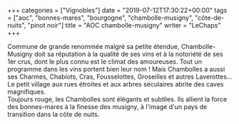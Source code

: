 +++
categories = ["Vignobles"]
date = "2019-07-12T17:30:22+00:00"
tags = ["aoc", "bonnes-mares", "bourgogne", "chambolle-musigny", "côte-de-nuits", "pinot noir"] 
title = "AOC chambolle-musigny"
writer = "LeChaps"
+++

Commune de grande renommée malgré sa petite étendue, Chambolle-Musigny doit sa réputation à la qualité de ses vins et à la notoriété de ses 1er crus, dont le plus connu est le climat des amoureuses. Tout un programme dans les vins portent bien leur nom ! Mais Chambolles a aussi ses Charmes, Chabiots, Cras, Fousselottes, Groseilles et autres Laverottes… Le petit village aux rues étroites et aux arbres séculaires abrite des caves magnifiques.  
Toujours rouge, les Chambolles sont élégants et subtiles. Ils allient la force des bonnes-mares à la finesse des musigny, à l'image d'un pays de transition dans la côte de nuits.  
